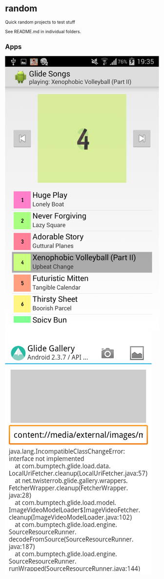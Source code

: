 random
======

Quick random projects to test stuff

See README.md in individual folders.

Apps
----
[![GlideSongs](GlideSongs/docs/shot_0.png "Glide Songs: Pretend Music Player")](GlideSongs)
[![GlideGallery](GlideGallery/docs/shot_0.png "Glide Gallery: Load image form phone")](GlideGallery)
